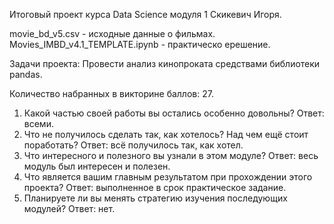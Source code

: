 ﻿Итоговый проект курса Data Science модуля 1 Скикевич Игоря.

movie_bd_v5.csv - исходные данные о фильмах.
Movies_IMBD_v4.1_TEMPLATE.ipynb - практическо ерешение.

Задачи проекта:
Провести анализ кинопроката средствами библиотеки pandas. 

Количество набранных в викторине баллов: 27.

1. Какой частью своей работы вы остались особенно довольны?
Ответ: всеми.
2. Что не получилось сделать так, как хотелось? Над чем ещё стоит поработать?
Ответ: всё получилось так, как хотел.
3. Что интересного и полезного вы узнали в этом модуле?
Ответ: весь модуль был интересен и полезен.
4. Что является вашим главным результатом при прохождении этого проекта?
Ответ: выполненное в срок практическое задание.
5. Планируете ли вы менять стратегию изучения последующих модулей?
Ответ: нет.